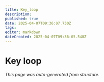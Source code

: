 ```yaml
---
title: Key_loop
description: 
published: true
date: 2025-04-07T09:36:07.730Z
tags: 
editor: markdown
dateCreated: 2025-04-07T09:36:05.540Z
---
```


# Key loop

*This page was auto-generated from structure.*